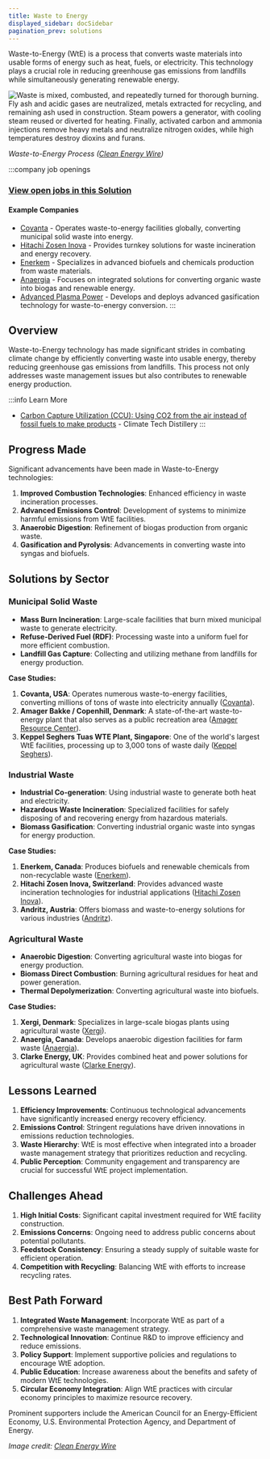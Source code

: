 ```yaml
---
title: Waste to Energy
displayed_sidebar: docSidebar
pagination_prev: solutions
---
```


Waste-to-Energy (WtE) is a process that converts waste materials into usable forms of energy such as heat, fuels, or electricity. This technology plays a crucial role in reducing greenhouse gas emissions from landfills while simultaneously generating renewable energy.

![Waste is mixed, combusted, and repeatedly turned for thorough burning. Fly ash and acidic gases are neutralized, metals extracted for recycling, and remaining ash used in construction. Steam powers a generator, with cooling steam reused or diverted for heating. Finally, activated carbon and ammonia injections remove heavy metals and neutralize nitrogen oxides, while high temperatures destroy dioxins and furans.](/../static/img/waste-to-energy.jpg)

*Waste-to-Energy Process ([Clean Energy Wire](https://www.cleanenergywire.org/factsheets/waste-energy-controversial-power-generation-incineration))*

:::company job openings
### [View open jobs in this Solution](https://climatebase.org/jobs?l=&q=&drawdown_solutions=Waste+to+Energy)
#### Example Companies
- [Covanta](https://www.covanta.com/) - Operates waste-to-energy facilities globally, converting municipal solid waste into energy.
- [Hitachi Zosen Inova](https://www.hz-inova.com/) - Provides turnkey solutions for waste incineration and energy recovery.
- [Enerkem](https://enerkem.com/) - Specializes in advanced biofuels and chemicals production from waste materials.
- [Anaergia](https://www.anaergia.com/) - Focuses on integrated solutions for converting organic waste into biogas and renewable energy.
- [Advanced Plasma Power](https://www.app-uk.com/) - Develops and deploys advanced gasification technology for waste-to-energy conversion.
:::

## Overview

Waste-to-Energy technology has made significant strides in combating climate change by efficiently converting waste into usable energy, thereby reducing greenhouse gas emissions from landfills. This process not only addresses waste management issues but also contributes to renewable energy production.

:::info Learn More
- [Carbon Capture Utilization (CCU): Using CO2 from the air instead of fossil fuels to make products](https://www.climatetechdistillery.com/p/07-carbon-capture-utilization-ccu) - Climate Tech Distillery
:::

## Progress Made

Significant advancements have been made in Waste-to-Energy technologies:

1. **Improved Combustion Technologies**: Enhanced efficiency in waste incineration processes.
2. **Advanced Emissions Control**: Development of systems to minimize harmful emissions from WtE facilities.
3. **Anaerobic Digestion**: Refinement of biogas production from organic waste.
4. **Gasification and Pyrolysis**: Advancements in converting waste into syngas and biofuels.

## Solutions by Sector

### Municipal Solid Waste
- **Mass Burn Incineration**: Large-scale facilities that burn mixed municipal waste to generate electricity.
- **Refuse-Derived Fuel (RDF)**: Processing waste into a uniform fuel for more efficient combustion.
- **Landfill Gas Capture**: Collecting and utilizing methane from landfills for energy production.

**Case Studies:**
1. **Covanta, USA**: Operates numerous waste-to-energy facilities, converting millions of tons of waste into electricity annually ([Covanta](https://www.covanta.com/)).
2. **Amager Bakke / Copenhill, Denmark**: A state-of-the-art waste-to-energy plant that also serves as a public recreation area ([Amager Resource Center](https://www.a-r-c.dk/)).
3. **Keppel Seghers Tuas WTE Plant, Singapore**: One of the world's largest WtE facilities, processing up to 3,000 tons of waste daily ([Keppel Seghers](https://www.keppelseghers.com/)).

### Industrial Waste
- **Industrial Co-generation**: Using industrial waste to generate both heat and electricity.
- **Hazardous Waste Incineration**: Specialized facilities for safely disposing of and recovering energy from hazardous materials.
- **Biomass Gasification**: Converting industrial organic waste into syngas for energy production.

**Case Studies:**
1. **Enerkem, Canada**: Produces biofuels and renewable chemicals from non-recyclable waste ([Enerkem](https://enerkem.com/)).
2. **Hitachi Zosen Inova, Switzerland**: Provides advanced waste incineration technologies for industrial applications ([Hitachi Zosen Inova](https://www.hz-inova.com/)).
3. **Andritz, Austria**: Offers biomass and waste-to-energy solutions for various industries ([Andritz](https://www.andritz.com/)).

### Agricultural Waste
- **Anaerobic Digestion**: Converting agricultural waste into biogas for energy production.
- **Biomass Direct Combustion**: Burning agricultural residues for heat and power generation.
- **Thermal Depolymerization**: Converting agricultural waste into biofuels.

**Case Studies:**
1. **Xergi, Denmark**: Specializes in large-scale biogas plants using agricultural waste ([Xergi](https://www.xergi.com/)).
2. **Anaergia, Canada**: Develops anaerobic digestion facilities for farm waste ([Anaergia](https://www.anaergia.com/)).
3. **Clarke Energy, UK**: Provides combined heat and power solutions for agricultural waste ([Clarke Energy](https://www.clarke-energy.com/)).

## Lessons Learned

1. **Efficiency Improvements**: Continuous technological advancements have significantly increased energy recovery efficiency.
2. **Emissions Control**: Stringent regulations have driven innovations in emissions reduction technologies.
3. **Waste Hierarchy**: WtE is most effective when integrated into a broader waste management strategy that prioritizes reduction and recycling.
4. **Public Perception**: Community engagement and transparency are crucial for successful WtE project implementation.

## Challenges Ahead

1. **High Initial Costs**: Significant capital investment required for WtE facility construction.
2. **Emissions Concerns**: Ongoing need to address public concerns about potential pollutants.
3. **Feedstock Consistency**: Ensuring a steady supply of suitable waste for efficient operation.
4. **Competition with Recycling**: Balancing WtE with efforts to increase recycling rates.

## Best Path Forward

1. **Integrated Waste Management**: Incorporate WtE as part of a comprehensive waste management strategy.
2. **Technological Innovation**: Continue R&D to improve efficiency and reduce emissions.
3. **Policy Support**: Implement supportive policies and regulations to encourage WtE adoption.
4. **Public Education**: Increase awareness about the benefits and safety of modern WtE technologies.
5. **Circular Economy Integration**: Align WtE practices with circular economy principles to maximize resource recovery.

Prominent supporters include the American Council for an Energy-Efficient Economy, U.S. Environmental Protection Agency, and Department of Energy.

*Image credit: [Clean Energy Wire](https://www.cleanenergywire.org/factsheets/waste-energy-controversial-power-generation-incineration)*
